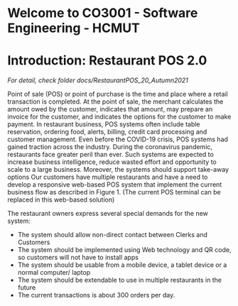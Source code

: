 # Welcome to CO3001 - Software Engineering - HCMUT

# Introduction: Restaurant POS 2.0

_For detail, check folder docs/RestaurantPOS_20_Autumn2021_

Point of sale (POS) or point of purchase is the time and place where a retail transaction is completed. At the point of sale, the merchant calculates the amount owed by the customer, indicates that amount, may prepare an invoice for the customer, and indicates the options for the customer to make payment. In restaurant business, POS systems often include table reservation, ordering food, alerts, billing, credit card processing and customer management. Even before the COVID-19 crisis, POS systems had gained traction across the industry. During the coronavirus pandemic, restaurants face greater peril than ever. Such systems are expected to increase business intelligence, reduce wasted effort and opportunity to scale to a large business. Moreover, the systems should support take-away options Our customers have multiple restaurants and have a need to develop a responsive web-based POS system that implement the current business flow as described in Figure 1. (The current POS terminal can be replaced in this web-based solution)

The restaurant owners express several special demands for the new system:
- The system should allow non-direct contact between Clerks and Customers
- The system should be implemented using Web technology and QR code, so
customers will not have to install apps
- The system should be usable from a mobile device, a tablet device or a normal
computer/ laptop
- The system should be extendable to use in multiple restaurants in the future
- The current transactions is about 300 orders per day.

